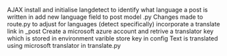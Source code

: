 AJAX
install and initialise langdetect to identify what language a post is written in
add new language field to post model .py
Changes made to route.py to adjust for languages (detect specifically)
incorporate a translate link in _post
Create a microsoft azure account and retrive a translator key which is stored in environment varible
store key in config
Text is translated using microsoft translator in translate.py

